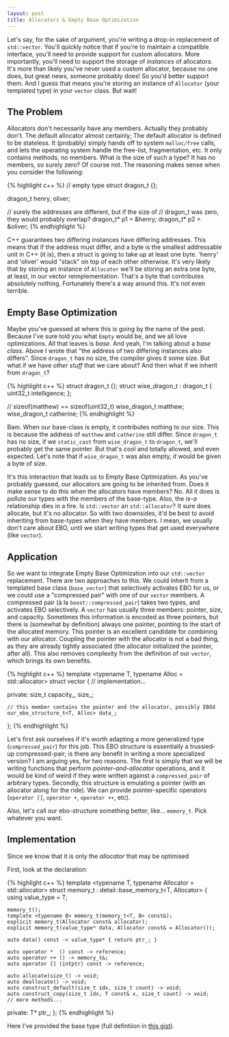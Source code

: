 ```yaml
---
layout: post
title: Allocators & Empty Base Optimization
---
```


Let's say, for the sake of argument, you're writing a drop-in replacement of `std::vector`. You'll quickly notice that if you're to maintain a compatible interface, you'll need to provide support for custom allocators. More importantly, you'll need to support the storage of *instances* of allocators. It's more than likely you've never used a custom allocator, because no one does, but great news, someone probably does! So you'd better support them. And I guess that means you're storing an instance of `Allocator` (your templated type) in your `vector` class. But wait!

## The Problem

Allocators don't necessarily have any members. Actually they probably don't. The default allocator almost certainly; The default allocator is defined to be stateless. It (probably) simply hands off to system `malloc/free` calls, and lets the operating system handle the free-list, fragmentation, etc. It only contains methods, no members. What is the size of such a type? It has no members, so surely zero? Of course not. The reasoning makes sense when you consider the following:

{% highlight c++ %}
// empty type
struct dragon_t {};

dragon_t henry, oliver;

// surely the addresses are different, but if the size of
// dragon_t was zero, they would probably overlap?
dragon_t* p1 = &henry;
dragon_t* p2 = &oliver;
{% endhighlight %}

C++ guarantees two differing instances have differing addresses. This means that if the address must differ, and a byte is the smallest addressable unit in C++ (it is), then a struct is going to take up at least one byte. 'henry' and 'oliver' would "stack" on top of each other otherwise. It's very likely that by storing an instance of `Allocator` we'll be storing an extra one byte, at least, in our vector reimplementation. That's a byte that contributes absolutely nothing. Fortunately there's a way around this. It's not even terrible.

## Empty Base Optimization

Maybe you've guessed at where this is going by the name of the post. Because I've sure told you what `Empty` would be, and we all love optimizations. All that leaves is *base*. And yeah, I'm talking about a *base class*. Above I wrote that "the address of two differing instances also differs". Since `dragon_t` has no size, the compiler gives it some size. But what if we have *other stuff* that we care about? And then what if we inherit from `dragon_t`?

{% highlight c++ %}
struct dragon_t {};
struct wise_dragon_t : dragon_t { uint32_t intelligence; };

// sizeof(matthew) == sizeof(uint32_t)
wise_dragon_t matthew;
wise_dragon_t catherine;
{% endhighlight %}

Bam. When our base-class is empty, it contributes nothing to our size. This is because the address of `matthew` and `catherine` still differ. Since `dragon_t` has no size, if we `static_cast` from `wise_dragon_t` to `dragon_t`, we'll probably get the same pointer. But that's cool and totally allowed, and even expected. Let's note that if `wise_dragon_t` was also empty, *it* would be given a byte of size.

It's this interaction that leads us to Empty Base Optimization. As you've probably guessed, our allocators are going to be inherited from. Does it make sense to do this when the allocators have members? No. All it does is pollute our types with the members of the base-type. Also, the *is-a* relationship dies in a fire. Is `std::vector` an `std::allocator`? It sure does allocate, but it's no allocator. So with two downsides, it'd be best to avoid inheriting from base-types when they have members. I mean, we usually don't care about EBO, until we start writing types that get used everywhere (like `vector`).

## Application

So we want to integrate Empty Base Optimization into our `std::vector` replacement. There are two approaches to this. We could inherit from a templated base class (`base_vector`) that selectively activates EBO for us, or we could use a "compressed pair" with one of our `vector` members. A compressed pair (à la `boost::compressed_pair`) takes two types, and activates EBO selectively. A `vector` has usually three members: pointer, size, and capacity. Sometimes this information is encoded as three pointers, but there is (somewhat by definition) always one pointer, pointing to the start of the allocated memory. This pointer is an excellent candidate for combining with our allocator. Coupling the pointer with the allocator is not a bad thing, as they are already tightly associated (the allocator initialized the pointer, after all). This also removes complexity from the definition of our `vector`, which brings its own benefits.


{% highlight c++ %}
template <typename T, typename Alloc = std::allocator<T>>
struct vector
{
	// implementation...

private:
	size_t capacity_, size_;
	
	// this member contains the pointer and the allocator, possibly EBOd
	our_ebo_structure_t<T, Alloc> data_;
};
{% endhighlight %}

Let's first ask ourselves if it's worth adapting a more generalized type (`compressed_pair`) for this job. This EBO structure is essentially a trussied-up compressed-pair; is there any benefit in writing a more specialized version? I am arguing yes, for two reasons. The first is simply that we will be writing functions that perform *pointer-and-allocator* operations, and it would be kind of weird if they were written against a `compressed_pair` of arbitrary types. Secondly, this structure is emulating a pointer (with an allocator along for the ride). We can provide pointer-specific operators (`operator []`, `operator +`, `operator ++`, etc). 

Also, let's call our ebo-structure something better, like... `memory_t`. Pick whatever you want.

## Implementation

Since we know that it is only the *allocator* that may be optimised

First, look at the declaration:

{% highlight c++ %}
template <typename T, typename Allocator = std::allocator<T>>
struct memory_t : detail::base_memory_t<T, Allocator>
{
	using value_type = T;

	memory_t();
	template <typename B> memory_t(memory_t<T, B> const&);
	explicit memory_t(Allocator const& allocator);
	explicit memory_t(value_type* data, Allocator const& = Allocator());

	auto data() const -> value_type* { return ptr_; }

	auto operator *  () const -> reference;
	auto operator ++ () -> memory_t&;
	auto operator [] (intptr) const -> reference;

	auto allocate(size_t) -> void;
	auto deallocate() -> void;
	auto construct_default(size_t idx, size_t count) -> void;
	auto construct_copy(size_t idx, T const& x, size_t count) -> void;
	// more methods...

private:
	T* ptr_;
};
{% endhighlight %}

Here I've provided the base type (full defintiion in [this gist][gist1]).


[gist1]: https://gist.github.com/omnigoat/a2715327c69ed350ff4f
